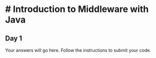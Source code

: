 # # Introduction to Middleware with Java

## Day 1

Your answers will go here. Follow the instructions to submit your code.
